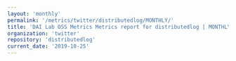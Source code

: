 ```yaml
---
layout: 'monthly'
permalink: '/metrics/twitter/distributedlog/MONTHLY/'
title: 'DAI Lab OSS Metrics Metrics report for distributedlog | MONTHLY-REPORT-2019-10-25'
organization: 'twitter'
repository: 'distributedlog'
current_date: '2019-10-25'
---
```

